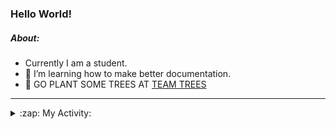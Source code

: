 ### Hello World!

##### About:
- Currently I am a student.
- 🌱 I’m learning how to make better documentation.
- 🌱 GO PLANT SOME TREES AT [TEAM TREES](https://teamtrees.org/)

---
<details>
  <summary>:zap: My Activity:</summary>
  
<!--START_SECTION:waka-->
![Code Time](http://img.shields.io/badge/Code%20Time-1%2C171%20hrs%2034%20mins-blue)

**I'm a Night 🦉** 

```text
🌞 Morning                1905 commits        ███░░░░░░░░░░░░░░░░░░░░░░   10.09 % 
🌆 Daytime                6423 commits        █████████░░░░░░░░░░░░░░░░   34.04 % 
🌃 Evening                5394 commits        ███████░░░░░░░░░░░░░░░░░░   28.58 % 
🌙 Night                  5149 commits        ███████░░░░░░░░░░░░░░░░░░   27.29 % 
```
📅 **I'm Most Productive on Wednesday** 

```text
Monday                   2650 commits        ████░░░░░░░░░░░░░░░░░░░░░   14.04 % 
Tuesday                  2578 commits        ███░░░░░░░░░░░░░░░░░░░░░░   13.66 % 
Wednesday                4417 commits        ██████░░░░░░░░░░░░░░░░░░░   23.41 % 
Thursday                 2432 commits        ███░░░░░░░░░░░░░░░░░░░░░░   12.89 % 
Friday                   1979 commits        ███░░░░░░░░░░░░░░░░░░░░░░   10.49 % 
Saturday                 1653 commits        ██░░░░░░░░░░░░░░░░░░░░░░░   08.76 % 
Sunday                   3162 commits        ████░░░░░░░░░░░░░░░░░░░░░   16.76 % 
```


📊 **This Week I Spent My Time On** 

```text
🔥 Editors: 
VS Code                  3 hrs 23 mins       █████████████░░░░░░░░░░░░   50.65 % 
IntelliJ                 3 hrs 17 mins       ████████████░░░░░░░░░░░░░   49.35 % 

🐱‍💻 Projects: 
iris-flower-ml           3 hrs 23 mins       █████████████░░░░░░░░░░░░   50.65 % 
intro                    3 hrs 10 mins       ████████████░░░░░░░░░░░░░   47.42 % 
android-demo             7 mins              ░░░░░░░░░░░░░░░░░░░░░░░░░   01.93 % 
```


 Last Updated on 29/08/2023 08:11:12 UTC
<!--END_SECTION:waka-->
</details>
